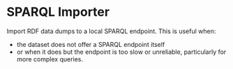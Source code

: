 # SPARQL Importer

Import RDF data dumps to a local SPARQL endpoint. This is useful when:

* the dataset does not offer a SPARQL endpoint itself
* or when it does but the endpoint is too slow or unreliable, particularly for more complex queries.

